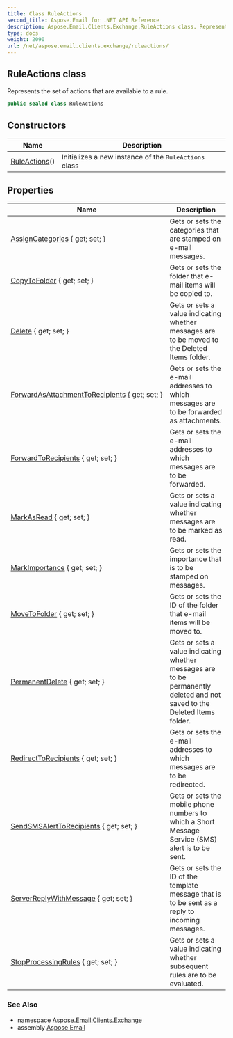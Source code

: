 ```yaml
---
title: Class RuleActions
second_title: Aspose.Email for .NET API Reference
description: Aspose.Email.Clients.Exchange.RuleActions class. Represents the set of actions that are available to a rule
type: docs
weight: 2090
url: /net/aspose.email.clients.exchange/ruleactions/
---
```

## RuleActions class

Represents the set of actions that are available to a rule.

```csharp
public sealed class RuleActions
```

## Constructors

| Name | Description |
| --- | --- |
| [RuleActions](ruleactions/)() | Initializes a new instance of the `RuleActions` class |

## Properties

| Name | Description |
| --- | --- |
| [AssignCategories](../../aspose.email.clients.exchange/ruleactions/assigncategories/) { get; set; } | Gets or sets the categories that are stamped on e-mail messages. |
| [CopyToFolder](../../aspose.email.clients.exchange/ruleactions/copytofolder/) { get; set; } | Gets or sets the folder that e-mail items will be copied to. |
| [Delete](../../aspose.email.clients.exchange/ruleactions/delete/) { get; set; } | Gets or sets a value indicating whether messages are to be moved to the Deleted Items folder. |
| [ForwardAsAttachmentToRecipients](../../aspose.email.clients.exchange/ruleactions/forwardasattachmenttorecipients/) { get; set; } | Gets or sets the e-mail addresses to which messages are to be forwarded as attachments. |
| [ForwardToRecipients](../../aspose.email.clients.exchange/ruleactions/forwardtorecipients/) { get; set; } | Gets or sets the e-mail addresses to which messages are to be forwarded. |
| [MarkAsRead](../../aspose.email.clients.exchange/ruleactions/markasread/) { get; set; } | Gets or sets a value indicating whether messages are to be marked as read. |
| [MarkImportance](../../aspose.email.clients.exchange/ruleactions/markimportance/) { get; set; } | Gets or sets the importance that is to be stamped on messages. |
| [MoveToFolder](../../aspose.email.clients.exchange/ruleactions/movetofolder/) { get; set; } | Gets or sets the ID of the folder that e-mail items will be moved to. |
| [PermanentDelete](../../aspose.email.clients.exchange/ruleactions/permanentdelete/) { get; set; } | Gets or sets a value indicating whether messages are to be permanently deleted and not saved to the Deleted Items folder. |
| [RedirectToRecipients](../../aspose.email.clients.exchange/ruleactions/redirecttorecipients/) { get; set; } | Gets or sets the e-mail addresses to which messages are to be redirected. |
| [SendSMSAlertToRecipients](../../aspose.email.clients.exchange/ruleactions/sendsmsalerttorecipients/) { get; set; } | Gets or sets the mobile phone numbers to which a Short Message Service (SMS) alert is to be sent. |
| [ServerReplyWithMessage](../../aspose.email.clients.exchange/ruleactions/serverreplywithmessage/) { get; set; } | Gets or sets the ID of the template message that is to be sent as a reply to incoming messages. |
| [StopProcessingRules](../../aspose.email.clients.exchange/ruleactions/stopprocessingrules/) { get; set; } | Gets or sets a value indicating whether subsequent rules are to be evaluated. |

### See Also

* namespace [Aspose.Email.Clients.Exchange](../../aspose.email.clients.exchange/)
* assembly [Aspose.Email](../../)


